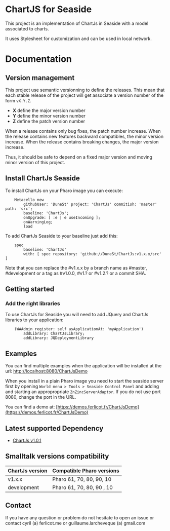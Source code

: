 # ChartJS for Seaside

This project is an implementation of ChartJs in Seaside with a model associated to charts.

It uses Stylesheet for customization and can be used in local network.

# Documentation

## Version management 

This project use semantic versionning to define the releases. This mean that each stable release of the project will get associate a version number of the form `vX.Y.Z`. 

- **X** define the major version number
- **Y** define the minor version number 
- **Z** define the patch version number

When a release contains only bug fixes, the patch number increase. When the release contains new features backward compatibles, the minor version increase. When the release contains breaking changes, the major version increase. 

Thus, it should be safe to depend on a fixed major version and moving minor version of this project.

## Install ChartJs Seaside

To install ChartJs on your Pharo image you can execute:

```Smalltalk
    Metacello new
        githubUser: 'DuneSt' project: 'ChartJs' commitish: 'master' path: 'src';
        baseline: 'ChartJs';
        onUpgrade: [ :e | e useIncoming ];
        onWarningLog;
        load
```

To add ChartJs Seaside to your baseline just add this:

```Smalltalk
    spec
        baseline: 'ChartJs'
        with: [ spec repository: 'github://DuneSt/ChartJs:v1.x.x/src' ]
```

Note that you can replace the #v1.x.x by a branch name as #master, #development or a tag as #v1.0.0, #v1.? or #v1.2.? or a commit SHA.

## Getting started

### Add the right libraries

To use ChartJs for Seaside you will need to add JQuery and ChartJs libraries to your application:

```Smalltalk
	(WAAdmin register: self asApplicationAt: 'myApplication')
		addLibrary: ChartJsLibrary;
		addLibrary: JQDeploymentLibrary
```

## Examples

You can find multiple examples when the application will be installed at the url: [http://localhost:8080/ChartJsDemo](http://localhost:8080/ChartJs)

When you install in a plain Pharo image you need to start the seaside server first by opening `World menu > Tools > Seaside Control Panel` and adding and starting an appropropriate `ZnZincServerAdaptor`. If you do not use port 8080, change the port in the URL.

You can find a demo at: [https://demos.ferlicot.fr/ChartJsDemo](https://demos.ferlicot.fr/ChartJsDemo)

## Latest supported Dependency

- [ChartJs v1.0.1](https://github.com/chartjs/Chart.js/releases/tag/v1.0.1)

## Smalltalk versions compatibility

| ChartJs version 	| Compatible Pharo versions 	|
|---------------	|---------------------------	|
| v1.x.x	      	| Pharo 61, 70, 80, 90, 10         	|
| development      	| Pharo 61, 70, 80, 90 , 10        	|

## Contact

If you have any question or problem do not hesitate to open an issue or contact cyril (a) ferlicot.me or guillaume.larcheveque (a) gmail.com
